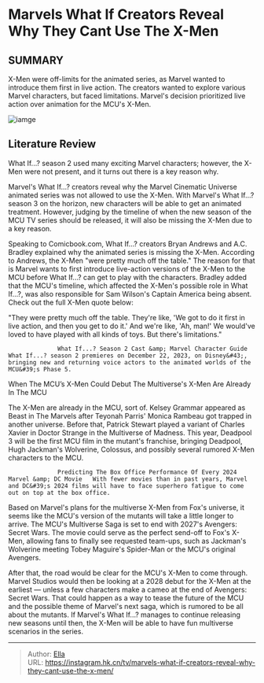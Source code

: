 # Marvels What If Creators Reveal Why They Cant Use The X-Men


## SUMMARY 



  X-Men were off-limits for the animated series, as Marvel wanted to introduce them first in live action.   The creators wanted to explore various Marvel characters, but faced limitations.   Marvel&#39;s decision prioritized live action over animation for the MCU&#39;s X-Men.  

![iamge](https://static1.srcdn.com/wordpress/wp-content/uploads/2024/01/animated-x-men-in-x-men-97.jpg)

## Literature Review
What If...? season 2 used many exciting Marvel characters; however, the X-Men were not present, and it turns out there is a key reason why.




Marvel&#39;s What If...? creators reveal why the Marvel Cinematic Universe animated series was not allowed to use the X-Men. With Marvel&#39;s What If...? season 3 on the horizon, new characters will be able to get an animated treatment. However, judging by the timeline of when the new season of the MCU TV series should be released, it will also be missing the X-Men due to a key reason.




Speaking to Comicbook.com, What If...? creators Bryan Andrews and A.C. Bradley explained why the animated series is missing the X-Men. According to Andrews, the X-Men &#34;were pretty much off the table.&#34; The reason for that is Marvel wants to first introduce live-action versions of the X-Men to the MCU before What If...? can get to play with the characters. Bradley added that the MCU&#39;s timeline, which affected the X-Men&#39;s possible role in What If...?, was also responsible for Sam Wilson&#39;s Captain America being absent. Check out the full X-Men quote below:


&#34;They were pretty much off the table. They&#39;re like, &#39;We got to do it first in live action, and then you get to do it.&#39; And we&#39;re like, &#39;Ah, man!&#39; We would&#39;ve loved to have played with all kinds of toys. But there&#39;s limitations.&#34;


                  What If...? Season 2 Cast &amp; Marvel Character Guide   What If...? season 2 premieres on December 22, 2023, on Disney&#43;, bringing new and returning voice actors to the animated worlds of the MCU&#39;s Phase 5.    





 When The MCU’s X-Men Could Debut 
The Multiverse&#39;s X-Men Are Already In The MCU
          

The X-Men are already in the MCU, sort of. Kelsey Grammar appeared as Beast in The Marvels after Teyonah Parris&#39; Monica Rambeau got trapped in another universe. Before that, Patrick Stewart played a variant of Charles Xavier in Doctor Strange in the Multiverse of Madness. This year, Deadpool 3 will be the first MCU film in the mutant&#39;s franchise, bringing Deadpool, Hugh Jackman&#39;s Wolverine, Colossus, and possibly several rumored X-Men characters to the MCU.

                  Predicting The Box Office Performance Of Every 2024 Marvel &amp; DC Movie   With fewer movies than in past years, Marvel and DC&#39;s 2024 films will have to face superhero fatigue to come out on top at the box office.    

Based on Marvel&#39;s plans for the multiverse X-Men from Fox&#39;s universe, it seems like the MCU&#39;s version of the mutants will take a little longer to arrive. The MCU&#39;s Multiverse Saga is set to end with 2027&#39;s Avengers: Secret Wars. The movie could serve as the perfect send-off to Fox&#39;s X-Men, allowing fans to finally see requested team-ups, such as Jackman&#39;s Wolverine meeting Tobey Maguire&#39;s Spider-Man or the MCU&#39;s original Avengers.




After that, the road would be clear for the MCU&#39;s X-Men to come through. Marvel Studios would then be looking at a 2028 debut for the X-Men at the earliest — unless a few characters make a cameo at the end of Avengers: Secret Wars. That could happen as a way to tease the future of the MCU and the possible theme of Marvel&#39;s next saga, which is rumored to be all about the mutants. If Marvel&#39;s What If...? manages to continue releasing new seasons until then, the X-Men will be able to have fun multiverse scenarios in the series.



---

> Author: [Ella](https://instagram.hk.cn/)  
> URL: https://instagram.hk.cn/tv/marvels-what-if-creators-reveal-why-they-cant-use-the-x-men/  

